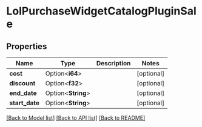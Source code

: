 # LolPurchaseWidgetCatalogPluginSale

## Properties

Name | Type | Description | Notes
------------ | ------------- | ------------- | -------------
**cost** | Option<**i64**> |  | [optional]
**discount** | Option<**f32**> |  | [optional]
**end_date** | Option<**String**> |  | [optional]
**start_date** | Option<**String**> |  | [optional]

[[Back to Model list]](../README.md#documentation-for-models) [[Back to API list]](../README.md#documentation-for-api-endpoints) [[Back to README]](../README.md)


